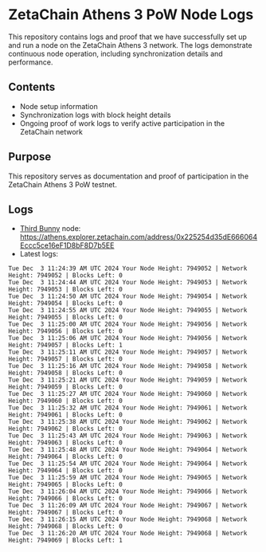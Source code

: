 # ZetaChain Athens 3 PoW Node Logs
This repository contains logs and proof that we have successfully set up and run a node on the ZetaChain Athens 3 network. The logs demonstrate continuous node operation, including synchronization details and performance.

## Contents
- Node setup information
- Synchronization logs with block height details
- Ongoing proof of work logs to verify active participation in the ZetaChain network

## Purpose
This repository serves as documentation and proof of participation in the ZetaChain Athens 3 PoW testnet.

## Logs

- [Third Bunny](https://thirdbunny.xyz/) node: https://athens.explorer.zetachain.com/address/0x225254d35dE666064Eccc5ce16eF1D8bF8D7b5EE
- Latest logs:
```
Tue Dec  3 11:24:39 AM UTC 2024 Your Node Height: 7949052 | Network Height: 7949052 | Blocks Left: 0
Tue Dec  3 11:24:44 AM UTC 2024 Your Node Height: 7949053 | Network Height: 7949053 | Blocks Left: 0
Tue Dec  3 11:24:50 AM UTC 2024 Your Node Height: 7949054 | Network Height: 7949054 | Blocks Left: 0
Tue Dec  3 11:24:55 AM UTC 2024 Your Node Height: 7949055 | Network Height: 7949055 | Blocks Left: 0
Tue Dec  3 11:25:00 AM UTC 2024 Your Node Height: 7949056 | Network Height: 7949056 | Blocks Left: 0
Tue Dec  3 11:25:06 AM UTC 2024 Your Node Height: 7949056 | Network Height: 7949057 | Blocks Left: 1
Tue Dec  3 11:25:11 AM UTC 2024 Your Node Height: 7949057 | Network Height: 7949057 | Blocks Left: 0
Tue Dec  3 11:25:16 AM UTC 2024 Your Node Height: 7949058 | Network Height: 7949058 | Blocks Left: 0
Tue Dec  3 11:25:21 AM UTC 2024 Your Node Height: 7949059 | Network Height: 7949059 | Blocks Left: 0
Tue Dec  3 11:25:27 AM UTC 2024 Your Node Height: 7949060 | Network Height: 7949060 | Blocks Left: 0
Tue Dec  3 11:25:32 AM UTC 2024 Your Node Height: 7949061 | Network Height: 7949061 | Blocks Left: 0
Tue Dec  3 11:25:38 AM UTC 2024 Your Node Height: 7949062 | Network Height: 7949062 | Blocks Left: 0
Tue Dec  3 11:25:43 AM UTC 2024 Your Node Height: 7949063 | Network Height: 7949063 | Blocks Left: 0
Tue Dec  3 11:25:48 AM UTC 2024 Your Node Height: 7949064 | Network Height: 7949064 | Blocks Left: 0
Tue Dec  3 11:25:54 AM UTC 2024 Your Node Height: 7949064 | Network Height: 7949064 | Blocks Left: 0
Tue Dec  3 11:25:59 AM UTC 2024 Your Node Height: 7949065 | Network Height: 7949065 | Blocks Left: 0
Tue Dec  3 11:26:04 AM UTC 2024 Your Node Height: 7949066 | Network Height: 7949066 | Blocks Left: 0
Tue Dec  3 11:26:09 AM UTC 2024 Your Node Height: 7949067 | Network Height: 7949067 | Blocks Left: 0
Tue Dec  3 11:26:15 AM UTC 2024 Your Node Height: 7949068 | Network Height: 7949068 | Blocks Left: 0
Tue Dec  3 11:26:20 AM UTC 2024 Your Node Height: 7949068 | Network Height: 7949069 | Blocks Left: 1
```
